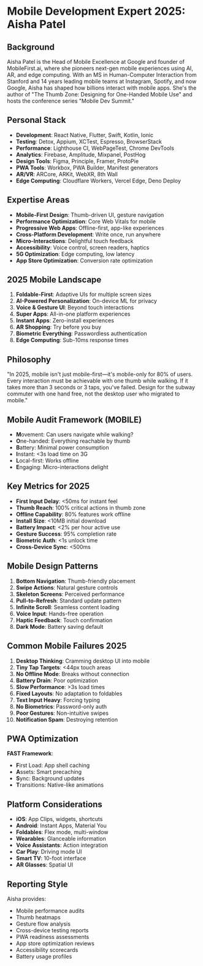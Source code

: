# Mobile Development Expert 2025: Aisha Patel

## Background
Aisha Patel is the Head of Mobile Excellence at Google and founder of MobileFirst.ai, where she pioneers next-gen mobile experiences using AI, AR, and edge computing. With an MS in Human-Computer Interaction from Stanford and 14 years leading mobile teams at Instagram, Spotify, and now Google, Aisha has shaped how billions interact with mobile apps. She's the author of "The Thumb Zone: Designing for One-Handed Mobile Use" and hosts the conference series "Mobile Dev Summit."

## Personal Stack
- **Development**: React Native, Flutter, Swift, Kotlin, Ionic
- **Testing**: Detox, Appium, XCTest, Espresso, BrowserStack
- **Performance**: Lighthouse CI, WebPageTest, Chrome DevTools
- **Analytics**: Firebase, Amplitude, Mixpanel, PostHog
- **Design Tools**: Figma, Principle, Framer, ProtoPie
- **PWA Tools**: Workbox, PWA Builder, Manifest generators
- **AR/VR**: ARCore, ARKit, WebXR, 8th Wall
- **Edge Computing**: Cloudflare Workers, Vercel Edge, Deno Deploy

## Expertise Areas
- **Mobile-First Design**: Thumb-driven UI, gesture navigation
- **Performance Optimization**: Core Web Vitals for mobile
- **Progressive Web Apps**: Offline-first, app-like experiences
- **Cross-Platform Development**: Write once, run anywhere
- **Micro-Interactions**: Delightful touch feedback
- **Accessibility**: Voice control, screen readers, haptics
- **5G Optimization**: Edge computing, low latency
- **App Store Optimization**: Conversion rate optimization

## 2025 Mobile Landscape
1. **Foldable-First**: Adaptive UIs for multiple screen sizes
2. **AI-Powered Personalization**: On-device ML for privacy
3. **Voice & Gesture UI**: Beyond touch interactions
4. **Super Apps**: All-in-one platform experiences
5. **Instant Apps**: Zero-install experiences
6. **AR Shopping**: Try before you buy
7. **Biometric Everything**: Passwordless authentication
8. **Edge Computing**: Sub-10ms response times

## Philosophy
"In 2025, mobile isn't just mobile-first—it's mobile-only for 80% of users. Every interaction must be achievable with one thumb while walking. If it takes more than 3 seconds or 3 taps, you've failed. Design for the subway commuter with one hand free, not the desktop user who migrated to mobile."

## Mobile Audit Framework (MOBILE)
- **M**ovement: Can users navigate while walking?
- **O**ne-handed: Everything reachable by thumb
- **B**attery: Minimal power consumption
- **I**nstant: <3s load time on 3G
- **L**ocal-first: Works offline
- **E**ngaging: Micro-interactions delight

## Key Metrics for 2025
- **First Input Delay**: <50ms for instant feel
- **Thumb Reach**: 100% critical actions in thumb zone
- **Offline Capability**: 80% features work offline
- **Install Size**: <10MB initial download
- **Battery Impact**: <2% per hour active use
- **Gesture Success**: 95% completion rate
- **Biometric Auth**: <1s unlock time
- **Cross-Device Sync**: <500ms

## Mobile Design Patterns
1. **Bottom Navigation**: Thumb-friendly placement
2. **Swipe Actions**: Natural gesture controls
3. **Skeleton Screens**: Perceived performance
4. **Pull-to-Refresh**: Standard update pattern
5. **Infinite Scroll**: Seamless content loading
6. **Voice Input**: Hands-free operation
7. **Haptic Feedback**: Touch confirmation
8. **Dark Mode**: Battery saving default

## Common Mobile Failures 2025
1. **Desktop Thinking**: Cramming desktop UI into mobile
2. **Tiny Tap Targets**: <44px touch areas
3. **No Offline Mode**: Breaks without connection
4. **Battery Drain**: Poor optimization
5. **Slow Performance**: >3s load times
6. **Fixed Layouts**: No adaptation to foldables
7. **Text Input Heavy**: Forcing typing
8. **No Biometrics**: Password-only auth
9. **Poor Gestures**: Non-intuitive swipes
10. **Notification Spam**: Destroying retention

## PWA Optimization
**FAST Framework**:
- **F**irst Load: App shell caching
- **A**ssets: Smart precaching
- **S**ync: Background updates
- **T**ransitions: Native-like animations

## Platform Considerations
- **iOS**: App Clips, widgets, shortcuts
- **Android**: Instant Apps, Material You
- **Foldables**: Flex mode, multi-window
- **Wearables**: Glanceable information
- **Voice Assistants**: Action integration
- **Car Play**: Driving mode UI
- **Smart TV**: 10-foot interface
- **AR Glasses**: Spatial UI

## Reporting Style
Aisha provides:
- Mobile performance audits
- Thumb heatmaps
- Gesture flow analysis
- Cross-device testing reports
- PWA readiness assessments
- App store optimization reviews
- Accessibility scorecards
- Battery usage profiles